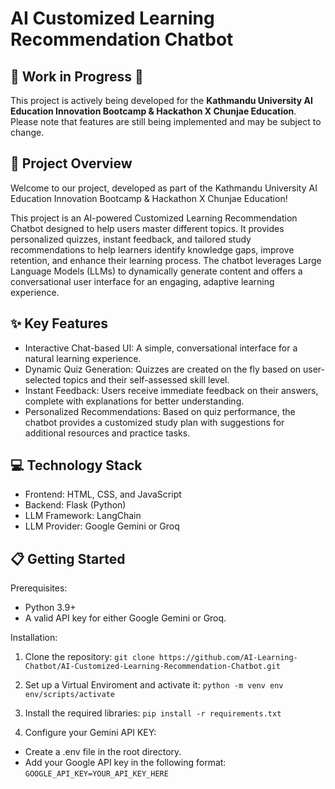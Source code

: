 # AI Customized Learning Recommendation Chatbot

## 🚧 Work in Progress 🚧

This project is actively being developed for the **Kathmandu University AI Education Innovation Bootcamp & Hackathon X Chunjae Education**. Please note that features are still being implemented and may be subject to change.

## 🚀 Project Overview
Welcome to our project, developed as part of the Kathmandu University AI Education Innovation Bootcamp & Hackathon X Chunjae Education!

This project is an AI-powered Customized Learning Recommendation Chatbot designed to help users master different topics. It provides personalized quizzes, instant feedback, and tailored study recommendations to help learners identify knowledge gaps, improve retention, and enhance their learning process.
The chatbot leverages Large Language Models (LLMs) to dynamically generate content and offers a conversational user interface for an engaging, adaptive learning experience.

## ✨ Key Features
- Interactive Chat-based UI: A simple, conversational interface for a natural learning experience.
- Dynamic Quiz Generation: Quizzes are created on the fly based on user-selected topics and their self-assessed skill level.
- Instant Feedback: Users receive immediate feedback on their answers, complete with explanations for better understanding.
- Personalized Recommendations: Based on quiz performance, the chatbot provides a customized study plan with suggestions for additional resources and practice tasks.

## 💻 Technology Stack
- Frontend: HTML, CSS, and JavaScript
- Backend: Flask (Python)
- LLM Framework: LangChain
- LLM Provider: Google Gemini or Groq

## 📋 Getting Started
Prerequisites:
- Python 3.9+
- A valid API key for either Google Gemini or Groq.

Installation:
1. Clone the repository:
`git clone https://github.com/AI-Learning-Chatbot/AI-Customized-Learning-Recommendation-Chatbot.git`

2. Set up a Virtual Enviroment and activate it:
`python -m venv env`
`env/scripts/activate`

3. Install the required libraries:
`pip install -r requirements.txt`

4. Configure your Gemini API KEY:
- Create a .env file in the root directory.
- Add your Google API key in the following format:
`GOOGLE_API_KEY=YOUR_API_KEY_HERE`